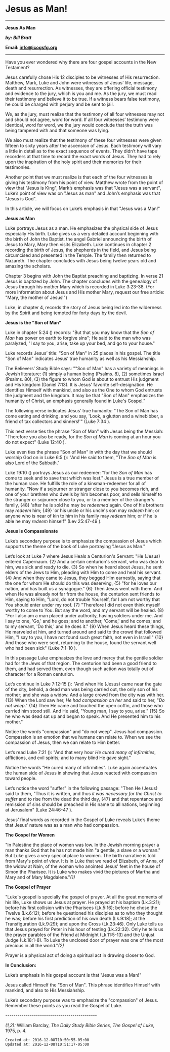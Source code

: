 
# Jesus as Man!

* * *

**Jesus As Man**

**_by: Bill Bratt_**

**Email: [info@icogsfg.org](mailto:info@icogsfg.org)**

* * *

Have you ever wondered why there are four gospel accounts in the New Testament?

Jesus carefully chose His 12 disciples to be witnesses of His resurrection. Matthew, Mark, Luke and John were witnesses of Jesus’ life, message, death and resurrection. As witnesses, they are offering official testimony and evidence to the jury, which is you and me. As the jury, we must read their testimony and believe it to be true. If a witness bears false testimony, he could be charged with perjury and be sent to jail.

We, as the jury, must realize that the testimony of all four witnesses may not and should not agree, word for word. If all four witnesses’ testimony were identical, word for word, we the jury would conclude that the truth was being tampered with and that someone was lying.

We also must realize that the testimony of these four witnesses were given fifteen to sixty years after the ascension of Jesus. Each testimony will vary a little in detail as to the exact sequence of events. They didn’t have tape recorders at that time to record the exact words of Jesus. They had to rely upon the inspiration of the holy spirit and their memories for their testimonies.

Another point that we must realize is that each of the four witnesses is giving his testimony from his point of view. Matthew wrote from the point of view that "Jesus is King", Mark’s emphasis was that "Jesus was a servant", Luke’s point of view was on "Jesus as man" and John’s emphasis was that "Jesus is God".

In this article, we will focus on Luke’s emphasis in that "Jesus was a Man!"

**Jesus as Man**

Luke portrays Jesus as a man. He emphasizes the physical side of Jesus especially His birth. Luke gives us a very detailed account beginning with the birth of John the Baptist, the angel Gabriel announcing the birth of Jesus to Mary, Mary then visits Elizabeth. Luke continues in chapter 2 recording the birth of Jesus, the shepherds in the field, and Jesus being circumcised and presented in the Temple. The family then returned to Nazareth. The chapter concludes with Jesus being twelve years old and amazing the scholars.

Chapter 3 begins with John the Baptist preaching and baptizing. In verse 21 Jesus is baptized by John. The chapter concludes with the genealogy of Jesus through his mother Mary which is recorded in Luke 3:23-38. (For more information about Jesus and His mother Mary, request our free article: "Mary, the mother of Jesus!")

Luke, in chapter 4, records the story of Jesus being led into the wilderness by the Spirit and being tempted for forty days by the devil.

**Jesus is the "Son of Man"**

Luke in chapter 5:24 () records: "But that you may know that the _Son of Man_ has power on earth to forgive sins"; He said to the man who was paralyzed, "I say to you, arise, take up your bed, and go to your house."

Luke records Jesus’ title: "Son of Man" in 25 places in his gospel. The title "Son of Man" indicates Jesus’ true humanity as well as his Messiahship.

The Believers’ Study Bible says: ""Son of Man" has a variety of meanings in Jewish literature: (1) simply a human being (Psalms. 8), (2) sometimes Israel (Psalms. 80), (3) the figure to whom God is about to entrust His judgment and His kingdom (Daniel 7:13). It is Jesus' favorite self-designation. He identifies Himself with mankind, and also as the One to whom God entrusts the judgment and the kingdom. It may be that "Son of Man" emphasizes the humanity of Christ, an emphasis generally found in Luke's Gospel."

The following verse indicates Jesus’ true humanity: "The Son of Man has come eating and drinking, and you say, 'Look, a glutton and a winebibber, a friend of tax collectors and sinners!'" (Luke 7:34 ).

This next verse ties the phrase "Son of Man" with Jesus being the Messiah: "Therefore you also be ready, for the _Son of Man_ is coming at an hour you do not expect" (Luke 12:40 ).

Luke even ties the phrase "Son of Man" in with the day that we should worship God on in Luke 6:5 (): "And He said to them, "The _Son of Man_ is also Lord of the Sabbath."

Luke 19:10 () portrays Jesus as our redeemer: "for the _Son of Man_ has come to seek and to save that which was lost." Jesus is a true member of the human race. He fulfills the role of a kinsman-redeemer for all of humanity. "Now if a sojourner or stranger close to you becomes rich, and one of your brethren who dwells by him becomes poor, and sells himself to the stranger or sojourner close to you, or to a member of the stranger's family, {48} 'after he is sold he may be _redeemed_ again. One of his brothers may _redeem_ him; {49} 'or his uncle or his uncle's son may _redeem_ him; or anyone who is near of kin to him in his family may _redeem_ him; or if he is able he may _redeem_ himself" (Lev 25:47-49 ).

**Jesus is Compassionate**

Luke’s secondary purpose is to emphasize the compassion of Jesus which supports the theme of the book of Luke portraying "Jesus as Man."

Let’s look at Luke 7 where Jesus Heals a Centurion's Servant: "He (Jesus) entered Capernaum. {2} And a certain centurion's servant, who was dear to him, was sick and ready to die. {3} So when he heard about Jesus, he sent elders of the Jews to Him, pleading with Him to come and heal his servant. {4} And when they came to Jesus, they begged Him earnestly, saying that the one for whom He should do this was deserving, {5} "for he loves our nation, and has built us a synagogue." {6} Then Jesus went with them. And when He was already not far from the house, the centurion sent friends to Him, saying to Him, "Lord, do not trouble Yourself, for I am not worthy that You should enter under my roof. {7} "Therefore I did not even think myself worthy to come to You. But say the word, and my servant will be healed. {8} "For I also am a man placed under authority, having soldiers under me. And I say to one, 'Go,' and he goes; and to another, 'Come,' and he comes; and to my servant, 'Do this,' and he does it." {9} When Jesus heard these things, He marveled at him, and turned around and said to the crowd that followed Him, "I say to you, I have not found such great faith, not even in Israel!" {10} And those who were sent, returning to the house, found the servant well who had been sick" (Luke 7:1-10 ).

In this passage Luke emphasizes the love and mercy that the gentile soldier had for the Jews of that region. The centurion had been a good friend to them, and had served them, even though such action was totally out of character for a Roman centurion.

Let’s continue in Luke 7:12-15 (): "And when He (Jesus) came near the gate of the city, behold, a dead man was being carried out, the only son of his mother; and she was a widow. And a large crowd from the city was with her. {13} When the Lord saw her, _He had compassion on her_ and said to her, "_Do not weep_." {14} Then He came and touched the open coffin, and those who carried him stood still. And He said, "Young man, I say to you, arise." {15} So he who was dead sat up and began to speak. And He presented him to his mother."

Notice the words "compassion" and "do not weep". Jesus had compassion. Compassion is an emotion that we humans can relate to. When we see the compassion of Jesus, then we can relate to Him better.

Let’s read Luke 7:21 (): "And that very hour _He cured many of infirmities_, afflictions, and evil spirits; and to many blind He gave sight."

Notice the words "He cured many of infirmities". Luke again accentuates the human side of Jesus in showing that Jesus reacted with compassion toward people.

Let’s notice the word "suffer" in the following passage: "Then He (Jesus) said to them, "Thus it is written, and thus _it was necessary for the Christ to suffer_ and to rise from the dead the third day, {47} and that repentance and remission of sins should be preached in His name to all nations, beginning at Jerusalem" (Luke 24:46-47 ).

Jesus’ final words as recorded in the Gospel of Luke reveals Luke’s theme that Jesus’ nature was as a man who had compassion.

**The Gospel for Women**

"In Palestine the place of women was low. In the Jewish morning prayer a man thanks God that he has not made him "a gentile, a slave or a woman." But Luke gives a very special place to women. The birth narrative is told from Mary's point of view. It is in Luke that we read of Elizabeth, of Anna, of the widow at Nain, of the woman who anointed Jesus' feet in the house of Simon the Pharisee. It is Luke who makes vivid the pictures of Martha and Mary and of Mary Magdalene."_(1)_

**The Gospel of Prayer**

"Luke's gospel is specially the gospel of prayer. At all the great moments of his life, Luke shows us Jesus at prayer. He prayed at his baptism (Lk.3:21); before his first collision with the Pharisees (Lk.5:16); before he chose the Twelve (Lk.6:12); before he questioned his disciples as to who they thought he was; before his first prediction of his own death (Lk.9:18); at the Transfiguration (Lk.9:29); and upon the Cross (Lk.23:46). Only Luke tells us that Jesus prayed for Peter in his hour of testing (Lk.22:32). Only he tells us the prayer parables of the Friend at Midnight (Lk.11:5-13) and the Unjust Judge (Lk.18:1-8). To Luke the unclosed door of prayer was one of the most precious in all the world."_(2)_

Prayer is a physical act of doing a spiritual act in drawing closer to God.

**In Conclusion:**

Luke’s emphasis in his gospel account is that "Jesus was a Man!"

Jesus called Himself the "Son of Man". This phrase identifies Himself with mankind, and also to His Messiahship.

Luke’s secondary purpose was to emphasize the "compassion" of Jesus. Remember these points as you read the Gospel of Luke.

\---------------------------------------------

_(1,2):_ William Barclay, _The Daily Study Bible Series, The Gospel of Luke,_ 1975, p. 4.

    Created at: 2016-12-08T10:50:55-05:00
    Updated at: 2016-12-08T10:51:17-05:00

